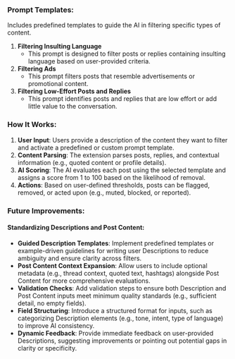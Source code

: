 ### Prompt Templates:
Includes predefined templates to guide the AI in filtering specific types of content.
1. **Filtering Insulting Language**
   - This prompt is designed to filter posts or replies containing insulting language based on user-provided criteria.
2. **Filtering Ads**
   - This prompt filters posts that resemble advertisements or promotional content.
3. **Filtering Low-Effort Posts and Replies**
   - This prompt identifies posts and replies that are low effort or add little value to the conversation.

### How It Works:
1. **User Input**: Users provide a description of the content they want to filter and activate a predefined or custom prompt template.
2. **Content Parsing**: The extension parses posts, replies, and contextual information (e.g., quoted content or profile details).
3. **AI Scoring**: The AI evaluates each post using the selected template and assigns a score from 1 to 100 based on the likelihood of removal.
4. **Actions**: Based on user-defined thresholds, posts can be flagged, removed, or acted upon (e.g., muted, blocked, or reported).

### Future Improvements: 
#### Standardizing Descriptions and Post Content:
- **Guided Description Templates**: Implement predefined templates or example-driven guidelines for writing user Descriptions to reduce ambiguity and ensure clarity across filters.  
- **Post Content Context Expansion**: Allow users to include optional metadata (e.g., thread context, quoted text, hashtags) alongside Post Content for more comprehensive evaluations.  
- **Validation Checks**: Add validation steps to ensure both Description and Post Content inputs meet minimum quality standards (e.g., sufficient detail, no empty fields).  
- **Field Structuring**: Introduce a structured format for inputs, such as categorizing Description elements (e.g., tone, intent, type of language) to improve AI consistency.  
- **Dynamic Feedback**: Provide immediate feedback on user-provided Descriptions, suggesting improvements or pointing out potential gaps in clarity or specificity.  